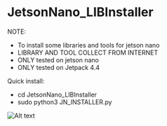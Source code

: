 # JetsonNano_LIBInstaller

NOTE:
- To install some libraries and tools for jetson nano
- LIBRARY AND TOOL COLLECT FROM INTERNET
- ONLY tested on jetson nano
- ONLY tested on Jetpack 4.4

Quick install:
 - cd JetsonNano_LIBInstaller
 - sudo python3 JN_INSTALLER.py

![Alt text](https://github.com/jokerpoe/JetsonNano_LIBInstaller/blob/master/JNLI-tk.png "Optional title")
